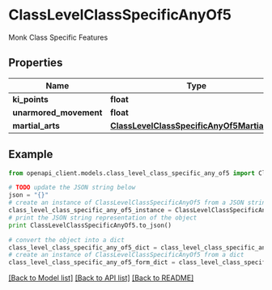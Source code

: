 # ClassLevelClassSpecificAnyOf5

Monk Class Specific Features

## Properties
Name | Type | Description | Notes
------------ | ------------- | ------------- | -------------
**ki_points** | **float** |  | [optional] 
**unarmored_movement** | **float** |  | [optional] 
**martial_arts** | [**ClassLevelClassSpecificAnyOf5MartialArts**](ClassLevelClassSpecificAnyOf5MartialArts.md) |  | [optional] 

## Example

```python
from openapi_client.models.class_level_class_specific_any_of5 import ClassLevelClassSpecificAnyOf5

# TODO update the JSON string below
json = "{}"
# create an instance of ClassLevelClassSpecificAnyOf5 from a JSON string
class_level_class_specific_any_of5_instance = ClassLevelClassSpecificAnyOf5.from_json(json)
# print the JSON string representation of the object
print ClassLevelClassSpecificAnyOf5.to_json()

# convert the object into a dict
class_level_class_specific_any_of5_dict = class_level_class_specific_any_of5_instance.to_dict()
# create an instance of ClassLevelClassSpecificAnyOf5 from a dict
class_level_class_specific_any_of5_form_dict = class_level_class_specific_any_of5.from_dict(class_level_class_specific_any_of5_dict)
```
[[Back to Model list]](../README.md#documentation-for-models) [[Back to API list]](../README.md#documentation-for-api-endpoints) [[Back to README]](../README.md)


